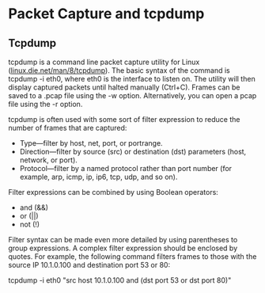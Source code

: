 # Packet Capture and tcpdump

## Tcpdump

tcpdump is a command line packet capture utility for Linux ([linux.die.net/man/8/tcpdump](https://linux.die.net/man/8/tcpdump)). The basic syntax of the command is tcpdump -i eth0, where eth0 is the interface to listen on. The utility will then display captured packets until halted manually (Ctrl+C). Frames can be saved to a .pcap file using the -w option. Alternatively, you can open a pcap file using the -r option.

tcpdump is often used with some sort of filter expression to reduce the number of frames that are captured:

* Type—filter by host, net, port, or portrange.
* Direction—filter by source (src) or destination (dst) parameters (host, network, or port).
* Protocol—filter by a named protocol rather than port number (for example, arp, icmp, ip, ip6, tcp, udp, and so on).

Filter expressions can be combined by using Boolean operators:

* and (&&)
* or (||)
* not (!)

Filter syntax can be made even more detailed by using parentheses to group expressions. A complex filter expression should be enclosed by quotes. For example, the following command filters frames to those with the source IP 10.1.0.100 and destination port 53 or 80:

tcpdump -i eth0 "src host 10.1.0.100 and (dst port 53 or dst port 80)"
